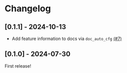 # Changelog

## [0.1.1] - 2024-10-13

- Add feature information to docs via `doc_auto_cfg` [(#7)](https://github.com/kevinheavey/five8/pull/7) 

## [0.1.0] - 2024-07-30

First release!
